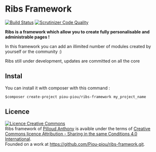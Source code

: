 # Ribs Framework
[![Build Status](https://scrutinizer-ci.com/g/Piou-piou/ribs-framwork/badges/build.png?b=master)](https://scrutinizer-ci.com/g/Piou-piou/ribs-framwork/build-status/master)
[![Scrutinizer Code Quality](https://scrutinizer-ci.com/g/Piou-piou/ribs-framwork/badges/quality-score.png?b=master)](https://scrutinizer-ci.com/g/Piou-piou/ribs-framwork/?branch=master)

**Ribs is a framework which allow you to create fully personalisable and administrable pages !**

In this framework you can add an illimited number of modules created by yourself or the community :)

Ribs still under development, updates are committed on all the core

## Instal

You can install it with composer with this command : 
```
$composer create-project piou-piou/ribs-framework my_project_name
```

## Licence
<a rel="license" href="http://creativecommons.org/licenses/by-sa/4.0/"><img alt="Licence Creative Commons" style="border-width:0" src="https://i.creativecommons.org/l/by-sa/4.0/88x31.png" /></a><br /><span xmlns:dct="http://purl.org/dc/terms/" property="dct:title">Ribs framework</span> of <a xmlns:cc="http://creativecommons.org/ns#" href="http://anthony-pilloud.fr" property="cc:attributionName" rel="cc:attributionURL">Pilloud Anthony</a> is avaible under the terms of <a rel="license" href="http://creativecommons.org/licenses/by-sa/4.0/">Creative Commons licence Attribution -  Sharing in the same Conditions 4.0 International</a>.<br />Founded on a work at <a xmlns:dct="http://purl.org/dc/terms/" href="https://github.com/Piou-piou/ribs-framwork.git" rel="dct:source">https://github.com/Piou-piou/ribs-framwork.git</a>.
